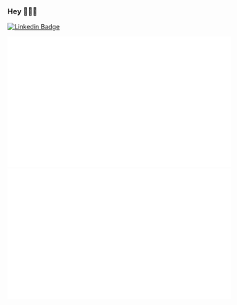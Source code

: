 ### Hey 👋👋👋

[![Linkedin Badge](https://img.shields.io/badge/-LinkedIn-0e76a8?style=flat-square&logo=Linkedin&logoColor=white)](https://www.linkedin.com/in/linus-kay)

![](https://raw.githubusercontent.com/linuskay/github-stats/master/generated/overview.svg#gh-dark-mode-only)
![](https://raw.githubusercontent.com/linuskay/github-stats/master/generated/languages.svg#gh-dark-mode-only)
